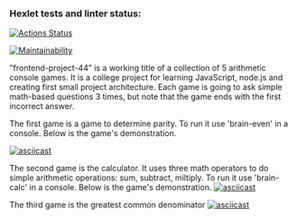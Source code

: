 ### Hexlet tests and linter status:
[![Actions Status](https://github.com/AnastasiiaXX/frontend-project-44/workflows/hexlet-check/badge.svg)](https://github.com/AnastasiiaXX/frontend-project-44/actions)

[![Maintainability](https://api.codeclimate.com/v1/badges/bcef349a2798a790939f/maintainability)](https://codeclimate.com/github/AnastasiiaXX/frontend-project-44/maintainability)

"frontend-project-44" is a working title of a collection of 5 arithmetic console games. It is a college project for learning JavaScript, node.js and creating first small project architecture. Each game is going to ask simple math-based questions 3 times, but note that the game ends with the first incorrect answer.

The first game is a game to determine parity. To run it use 'brain-even' in a console. Below is the game's demonstration.

[![asciicast](https://asciinema.org/a/9LulQsVvFC28MPh8SXuBSVAhn.svg)](https://asciinema.org/a/9LulQsVvFC28MPh8SXuBSVAhn)

The second game is the calculator. It uses three math operators to do simple arithmetic operations: sum, subtract, miltiply. 
To run it use 'brain-calc' in a console. Below is the game's demonstration.
[![asciicast](https://asciinema.org/a/pGOF7TZiriRZIcGQCM8BdyzLR.svg)](https://asciinema.org/a/pGOF7TZiriRZIcGQCM8BdyzLR)

The third game is the greatest common denominator
[![asciicast](https://asciinema.org/a/RaF8ln1q4p2Jx135DGOBW2eFM.svg)](https://asciinema.org/a/RaF8ln1q4p2Jx135DGOBW2eFM)